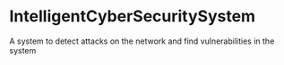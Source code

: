 # IntelligentCyberSecuritySystem
A system to detect attacks on the network and find vulnerabilities in the system
